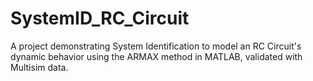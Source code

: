 # SystemID_RC_Circuit
A project demonstrating System Identification to model an RC Circuit's dynamic behavior using the ARMAX method in MATLAB, validated with Multisim data.
